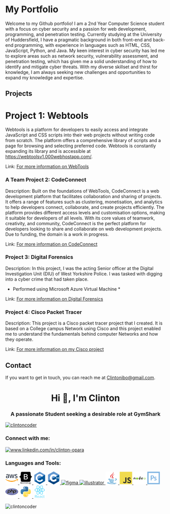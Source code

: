 # My Portfolio

Welcome to my Github portfolio! I am a 2nd Year Computer Science student with a focus on cyber security and a passion for web development, programming, and penetration testing. Currently studying at the University of Huddersfield, I have a pragmatic background in both front-end and back-end programming, with experience in languages such as HTML, CSS, JavaScript, Python, and Java. My keen interest in cyber security has led me to explore areas such as network security, vulnerability assessment, and penetration testing, which has given me a solid understanding of how to identify and mitigate cyber threats. With my diverse skillset and thirst for knowledge, I am always seeking new challenges and opportunities to expand my knowledge and expertise.

## Projects

# Project 1: Webtools

Webtools is a platform for developers to easily access and integrate JavaScript and CSS scripts into their web projects without writing code from scratch. The platform offers a comprehensive library of scripts and a page for browsing and selecting preferred code. Webtools is constantly expanding its library and is accessible at https://webtoolsv1.000webhostapp.com/.


Link: [For more information on WebTools](https://github.com/ClintonCoder/WebTools)

### A Team Project 2: CodeConnect

Description: Built on the foundations of WebTools, CodeConnect is a web development platform that facilitates collaboration and sharing of projects. It offers a range of features such as clustering, monetisation, and analytics to help developers connect, collaborate, and create projects efficiently. The platform provides different access levels and customisation options, making it suitable for developers of all levels. With its core values of teamwork, creativity, and community, CodeConnect is the perfect platform for developers looking to share and collaborate on web development projects. Due to funding, the domain is a work in progress.


Link: [For more information on CodeConnect](https://github.com/ClintonCoder/CodeConnect)

### Project 3: Digital Forensics

Description: In this project, I was the acting Senior officer at the Digital Investigation Unit (DIU) of West Yorkshire Police. I was tasked with digging into a cyber crime that had taken place.

* Performed using Microsoft Azure Virtual Machine *

Link: [For more information on Digital Forensics](https://github.com/ClintonCoder/Digital-Forensics)

### Project 4: Cisco Packet Tracer

Description: This project is a Cisco packet tracer project that I created. It is based on a College campus Network using Cisco and this project enabled me to understand the fundamentals behind computer Networks and how they operate.

Link: [For more information on my Cisco project](https://github.com/ClintonCoder/Cisco-Packet-Tracer)






### 




## Contact

If you want to get in touch, you can reach me at [Clintonibo@gmail.com](mailto:your-email-address).

<h1 align="center">Hi 👋, I'm Clinton</h1>
<h3 align="center">A passionate Student seeking a desirable role at GymShark</h3>

<p align="left"> <a href="https://github.com/ryo-ma/github-profile-trophy"><img src="https://github-profile-trophy.vercel.app/?username=clintoncoder" alt="clintoncoder" /></a> </p>

<h3 align="left">Connect with me:</h3>
<p align="left">
<a href="https://linkedin.com/in/www.linkedin.com/in/clinton-opara" target="blank"><img align="center" src="https://raw.githubusercontent.com/rahuldkjain/github-profile-readme-generator/master/src/images/icons/Social/linked-in-alt.svg" alt="www.linkedin.com/in/clinton-opara" height="30" width="40" /></a>
</p>

<h3 align="left">Languages and Tools:</h3>
<p align="left"> <a href="https://aws.amazon.com" target="_blank" rel="noreferrer"> <img src="https://raw.githubusercontent.com/devicons/devicon/master/icons/amazonwebservices/amazonwebservices-original-wordmark.svg" alt="aws" width="40" height="40"/> </a> <a href="https://getbootstrap.com" target="_blank" rel="noreferrer"> <img src="https://raw.githubusercontent.com/devicons/devicon/master/icons/bootstrap/bootstrap-plain-wordmark.svg" alt="bootstrap" width="40" height="40"/> </a> <a href="https://www.cprogramming.com/" target="_blank" rel="noreferrer"> <img src="https://raw.githubusercontent.com/devicons/devicon/master/icons/c/c-original.svg" alt="c" width="40" height="40"/> </a> <a href="https://www.w3schools.com/cpp/" target="_blank" rel="noreferrer"> <img src="https://raw.githubusercontent.com/devicons/devicon/master/icons/cplusplus/cplusplus-original.svg" alt="cplusplus" width="40" height="40"/> </a> <a href="https://www.figma.com/" target="_blank" rel="noreferrer"> <img src="https://www.vectorlogo.zone/logos/figma/figma-icon.svg" alt="figma" width="40" height="40"/> </a> <a href="https://www.adobe.com/in/products/illustrator.html" target="_blank" rel="noreferrer"> <img src="https://www.vectorlogo.zone/logos/adobe_illustrator/adobe_illustrator-icon.svg" alt="illustrator" width="40" height="40"/> </a> <a href="https://www.java.com" target="_blank" rel="noreferrer"> <img src="https://raw.githubusercontent.com/devicons/devicon/master/icons/java/java-original.svg" alt="java" width="40" height="40"/> </a> <a href="https://developer.mozilla.org/en-US/docs/Web/JavaScript" target="_blank" rel="noreferrer"> <img src="https://raw.githubusercontent.com/devicons/devicon/master/icons/javascript/javascript-original.svg" alt="javascript" width="40" height="40"/> </a> <a href="https://nodejs.org" target="_blank" rel="noreferrer"> <img src="https://raw.githubusercontent.com/devicons/devicon/master/icons/nodejs/nodejs-original-wordmark.svg" alt="nodejs" width="40" height="40"/> </a> <a href="https://www.photoshop.com/en" target="_blank" rel="noreferrer"> <img src="https://raw.githubusercontent.com/devicons/devicon/master/icons/photoshop/photoshop-line.svg" alt="photoshop" width="40" height="40"/> </a> <a href="https://www.php.net" target="_blank" rel="noreferrer"> <img src="https://raw.githubusercontent.com/devicons/devicon/master/icons/php/php-original.svg" alt="php" width="40" height="40"/> </a> <a href="https://www.python.org" target="_blank" rel="noreferrer"> <img src="https://raw.githubusercontent.com/devicons/devicon/master/icons/python/python-original.svg" alt="python" width="40" height="40"/> </a> <a href="https://reactjs.org/" target="_blank" rel="noreferrer"> <img src="https://raw.githubusercontent.com/devicons/devicon/master/icons/react/react-original-wordmark.svg" alt="react" width="40" height="40"/> </a> </p>

<p><img align="center" src="https://github-readme-stats.vercel.app/api/top-langs?username=clintoncoder&show_icons=true&locale=en&layout=compact" alt="clintoncoder" /></p>

